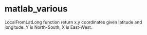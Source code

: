 # matlab_various


LocalFromLatLong function return x,y coordinates given latitude and longitude. Y is North-South, X is East-West.
